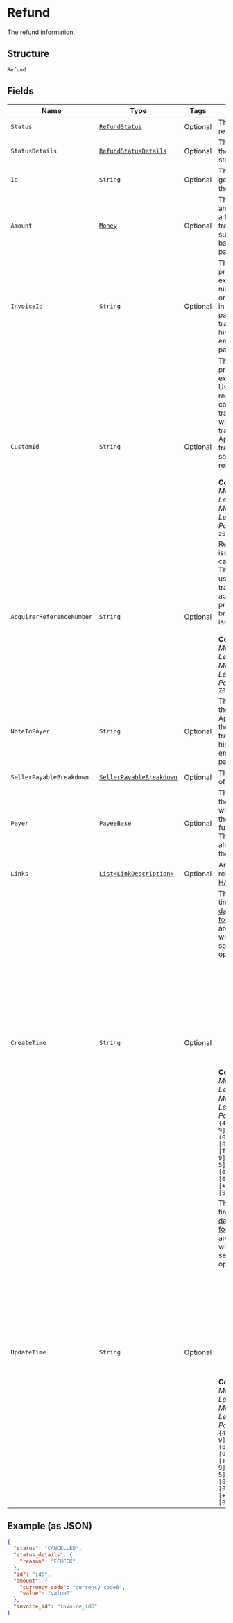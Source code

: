 
# Refund

The refund information.

## Structure

`Refund`

## Fields

| Name | Type | Tags | Description | Getter | Setter |
|  --- | --- | --- | --- | --- | --- |
| `Status` | [`RefundStatus`](../../doc/models/refund-status.md) | Optional | The status of the refund. | RefundStatus getStatus() | setStatus(RefundStatus status) |
| `StatusDetails` | [`RefundStatusDetails`](../../doc/models/refund-status-details.md) | Optional | The details of the refund status. | RefundStatusDetails getStatusDetails() | setStatusDetails(RefundStatusDetails statusDetails) |
| `Id` | `String` | Optional | The PayPal-generated ID for the refund. | String getId() | setId(String id) |
| `Amount` | [`Money`](../../doc/models/money.md) | Optional | The currency and amount for a financial transaction, such as a balance or payment due. | Money getAmount() | setAmount(Money amount) |
| `InvoiceId` | `String` | Optional | The API caller-provided external invoice number for this order. Appears in both the payer's transaction history and the emails that the payer receives. | String getInvoiceId() | setInvoiceId(String invoiceId) |
| `CustomId` | `String` | Optional | The API caller-provided external ID. Used to reconcile API caller-initiated transactions with PayPal transactions. Appears in transaction and settlement reports.<br><br>**Constraints**: *Minimum Length*: `1`, *Maximum Length*: `127`, *Pattern*: `^[A-Za-z0-9-_.,]*$` | String getCustomId() | setCustomId(String customId) |
| `AcquirerReferenceNumber` | `String` | Optional | Reference ID issued for the card transaction. This ID can be used to track the transaction across processors, card brands and issuing banks.<br><br>**Constraints**: *Minimum Length*: `1`, *Maximum Length*: `36`, *Pattern*: `^[a-zA-Z0-9]+$` | String getAcquirerReferenceNumber() | setAcquirerReferenceNumber(String acquirerReferenceNumber) |
| `NoteToPayer` | `String` | Optional | The reason for the refund. Appears in both the payer's transaction history and the emails that the payer receives. | String getNoteToPayer() | setNoteToPayer(String noteToPayer) |
| `SellerPayableBreakdown` | [`SellerPayableBreakdown`](../../doc/models/seller-payable-breakdown.md) | Optional | The breakdown of the refund. | SellerPayableBreakdown getSellerPayableBreakdown() | setSellerPayableBreakdown(SellerPayableBreakdown sellerPayableBreakdown) |
| `Payer` | [`PayeeBase`](../../doc/models/payee-base.md) | Optional | The details for the merchant who receives the funds and fulfills the order. The merchant is also known as the payee. | PayeeBase getPayer() | setPayer(PayeeBase payer) |
| `Links` | [`List<LinkDescription>`](../../doc/models/link-description.md) | Optional | An array of related [HATEOAS links](/docs/api/reference/api-responses/#hateoas-links). | List<LinkDescription> getLinks() | setLinks(List<LinkDescription> links) |
| `CreateTime` | `String` | Optional | The date and time, in [Internet date and time format](https://tools.ietf.org/html/rfc3339#section-5.6). Seconds are required while fractional seconds are optional.<blockquote><strong>Note:</strong> The regular expression provides guidance but does not reject all invalid dates.</blockquote><br><br>**Constraints**: *Minimum Length*: `20`, *Maximum Length*: `64`, *Pattern*: `^[0-9]{4}-(0[1-9]\|1[0-2])-(0[1-9]\|[1-2][0-9]\|3[0-1])[T,t]([0-1][0-9]\|2[0-3]):[0-5][0-9]:([0-5][0-9]\|60)([.][0-9]+)?([Zz]\|[+-][0-9]{2}:[0-9]{2})$` | String getCreateTime() | setCreateTime(String createTime) |
| `UpdateTime` | `String` | Optional | The date and time, in [Internet date and time format](https://tools.ietf.org/html/rfc3339#section-5.6). Seconds are required while fractional seconds are optional.<blockquote><strong>Note:</strong> The regular expression provides guidance but does not reject all invalid dates.</blockquote><br><br>**Constraints**: *Minimum Length*: `20`, *Maximum Length*: `64`, *Pattern*: `^[0-9]{4}-(0[1-9]\|1[0-2])-(0[1-9]\|[1-2][0-9]\|3[0-1])[T,t]([0-1][0-9]\|2[0-3]):[0-5][0-9]:([0-5][0-9]\|60)([.][0-9]+)?([Zz]\|[+-][0-9]{2}:[0-9]{2})$` | String getUpdateTime() | setUpdateTime(String updateTime) |

## Example (as JSON)

```json
{
  "status": "CANCELLED",
  "status_details": {
    "reason": "ECHECK"
  },
  "id": "id6",
  "amount": {
    "currency_code": "currency_code6",
    "value": "value0"
  },
  "invoice_id": "invoice_id6"
}
```

